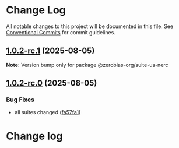 # Change Log

All notable changes to this project will be documented in this file.
See [Conventional Commits](https://conventionalcommits.org) for commit guidelines.

## [1.0.2-rc.1](https://github.com/zerobias-org/suite/compare/@zerobias-org/suite-us-nerc@1.0.2-rc.0...@zerobias-org/suite-us-nerc@1.0.2-rc.1) (2025-08-05)

**Note:** Version bump only for package @zerobias-org/suite-us-nerc





## [1.0.2-rc.0](https://github.com/zerobias-org/suite/compare/@zerobias-org/suite-us-nerc@1.0.1...@zerobias-org/suite-us-nerc@1.0.2-rc.0) (2025-08-05)


### Bug Fixes

* all suites changed ([fa57fa1](https://github.com/zerobias-org/suite/commit/fa57fa1af7628003297df46b2d7740fe95bd2666))





# Change log
